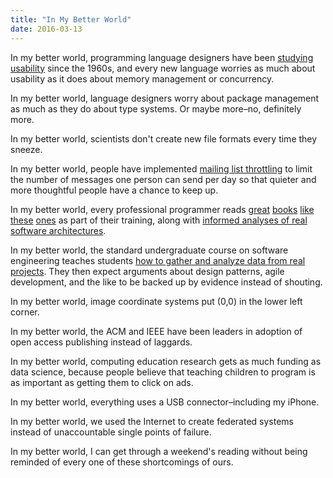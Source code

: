 ```yaml
---
title: "In My Better World"
date: 2016-03-13
---
```

<p>
  In my better world,
  programming language designers have been
  <a href="http://neverworkintheory.org/2014/01/29/stefik-siebert-syntax.html">studying usability</a>
  since the 1960s,
  and every new language worries as much about usability as it does about memory management or concurrency.
</p>
<p>
  In my better world,
  language designers worry about package management as much as they do about type systems.
  Or maybe more–no, definitely more.
</p>
<p>
  In my better world,
  scientists don't create new file formats every time they sneeze.
</p>
<p>
  In my better world,
  people have implemented <a href="https://gitlab.com/mailman/mailman/issues/119">mailing list throttling</a>
  to limit the number of messages one person can send per day
  so that quieter and more thoughtful people have a chance to keep up.
</p>
<p>
  In my better world,
  every professional programmer reads
  <a href="http://www.amazon.com/Linkers-Kaufmann-Software-Engineering-Programming/dp/1558604960/">great</a>
  <a href="http://www.amazon.com/Classic-Operating-Systems-Processing-Distributed/dp/038795113X/">books</a>
  <a href="http://www.amazon.com/Garbage-Collection-Handbook-Management-Algorithms/dp/1420082795/">like</a>
  <a href="http://www.amazon.com/Software-Build-Systems-Principles-Experience/dp/0321717287/">these</a>
  <a href="http://www.amazon.com/Working-Effectively-Legacy-Michael-Feathers/dp/0131177052/">ones</a>
  as part of their training,
  along with <a href="http://aosabook.org/en/index.html">informed analyses of real software architectures</a>.
</p>
<p>
  In my better world,
  the standard undergraduate course on software engineering teaches students
  <a href="@root/2014/10/02/a-better-software-engineering-course/">how to gather and analyze data from real projects</a>.
  They then expect arguments about design patterns, agile development, and the like
  to be backed up by evidence instead of shouting.
</p>
<p>
  In my better world,
  image coordinate systems put (0,0) in the lower left corner.
</p>
<p>
  In my better world,
  the ACM and IEEE have been leaders in adoption of open access publishing
  instead of laggards.
</p>
<p>
  In my better world,
  computing education research gets as much funding as data science,
  because people believe that teaching children to program is as important as getting them to click on ads.
</p>
<p>
  In my better world,
  everything uses a USB connector–including my iPhone.
</p>
<p>
  In my better world,
  we used the Internet to create federated systems
  instead of unaccountable single points of failure.
</p>
<p>
  In my better world,
  I can get through a weekend's reading
  without being reminded of every one of these shortcomings of ours.
</p>
